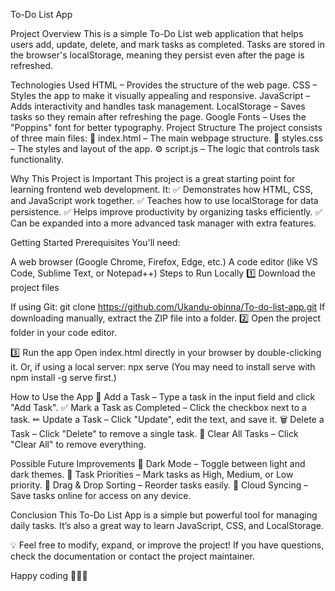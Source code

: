 To-Do List App

Project Overview
This is a simple To-Do List web application that helps users add, update, delete, and mark tasks as completed. Tasks are stored in the browser's localStorage, meaning they persist even after the page is refreshed.

Technologies Used
HTML – Provides the structure of the web page.
CSS – Styles the app to make it visually appealing and responsive.
JavaScript – Adds interactivity and handles task management.
LocalStorage – Saves tasks so they remain after refreshing the page.
Google Fonts – Uses the "Poppins" font for better typography.
Project Structure
The project consists of three main files:
📂 index.html – The main webpage structure.
🎨 styles.css – The styles and layout of the app.
⚙️ script.js – The logic that controls task functionality.

Why This Project is Important
This project is a great starting point for learning frontend web development. It:
✅ Demonstrates how HTML, CSS, and JavaScript work together.
✅ Teaches how to use localStorage for data persistence.
✅ Helps improve productivity by organizing tasks efficiently.
✅ Can be expanded into a more advanced task manager with extra features.

Getting Started
Prerequisites
You'll need:

A web browser (Google Chrome, Firefox, Edge, etc.)
A code editor (like VS Code, Sublime Text, or Notepad++)
Steps to Run Locally
1️⃣ Download the project files

If using Git:
git clone https://github.com/Ukandu-obinna/To-do-list-app.git
If downloading manually, extract the ZIP file into a folder.
2️⃣ Open the project folder in your code editor.


3️⃣ Run the app
Open index.html directly in your browser by double-clicking it.
Or, if using a local server:
npx serve
(You may need to install serve with npm install -g serve first.)

How to Use the App
📝 Add a Task – Type a task in the input field and click "Add Task".
✅ Mark a Task as Completed – Click the checkbox next to a task.
✏ Update a Task – Click "Update", edit the text, and save it.
🗑 Delete a Task – Click "Delete" to remove a single task.
🚀 Clear All Tasks – Click "Clear All" to remove everything.

Possible Future Improvements
🔹 Dark Mode – Toggle between light and dark themes.
🔹 Task Priorities – Mark tasks as High, Medium, or Low priority.
🔹 Drag & Drop Sorting – Reorder tasks easily.
🔹 Cloud Syncing – Save tasks online for access on any device.

Conclusion
This To-Do List App is a simple but powerful tool for managing daily tasks. It’s also a great way to learn JavaScript, CSS, and LocalStorage.

💡 Feel free to modify, expand, or improve the project! If you have questions, check the documentation or contact the project maintainer.

Happy coding 🧑🏿‍💻
